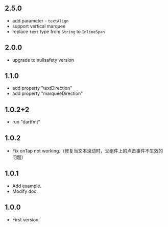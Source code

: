 ## 2.5.0
  - add parameter - `textAlign`
  - support vertical marquee
  - replace `text` type from `String` to `InlineSpan`
## 2.0.0
  - upgrade to nullsafety version
## 1.1.0
  - add property "textDirection"
  - add property "marqueeDirection"
## 1.0.2+2
  - run "dartfmt"
## 1.0.2
  - Fix onTap not working.（修复当文本滚动时，父组件上的点击事件不生效的问题）
## 1.0.1
  - Add example.
  - Modify doc.
## 1.0.0
  - First version.
